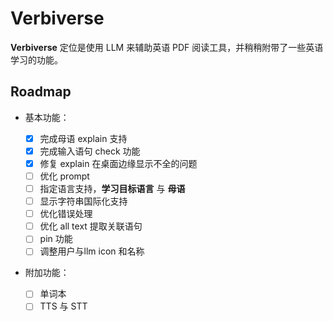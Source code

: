# Verbiverse

**Verbiverse** 定位是使用 LLM 来辅助英语 PDF 阅读工具，并稍稍附带了一些英语学习的功能。

## Roadmap

- 基本功能：

  - [x] 完成母语 explain 支持
  - [x] 完成输入语句 check 功能
  - [x] 修复 explain 在桌面边缘显示不全的问题
  - [ ] 优化 prompt
  - [ ] 指定语言支持，**学习目标语言** 与 **母语**
  - [ ] 显示字符串国际化支持
  - [ ] 优化错误处理
  - [ ] 优化 all text 提取关联语句
  - [ ] pin 功能
  - [ ] 调整用户与llm icon 和名称

- 附加功能：
  - [ ] 单词本
  - [ ] TTS 与 STT
